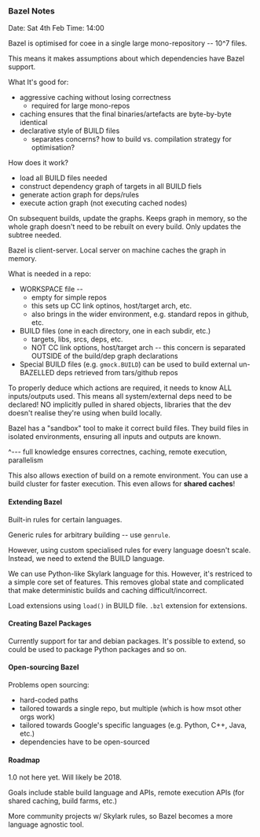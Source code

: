 ### Bazel Notes

Date: Sat 4th Feb
Time: 14:00

Bazel is optimised for coee in a single large mono-repository -- 10^7 files.

This means it makes assumptions about which dependencies have Bazel support.

What It's good for:

* aggressive caching without losing correctness
    - required for large mono-repos
* caching ensures that the final binaries/artefacts are byte-by-byte identical
* declarative style of BUILD files
    - separates concerns? how to build vs. compilation strategy for optimisation?

How does it work?

* load all BUILD files needed
* construct dependency graph of targets in all BUILD fiels
* generate action graph for deps/rules
* execute action graph (not executing cached nodes)

On subsequent builds, update the graphs. Keeps graph in memory, so the whole graph doesn't need to be rebuilt on every build. Only updates the subtree needed.

Bazel is client-server. Local server on machine caches the graph in memory.

What is needed in a repo:

* WORKSPACE file -- 
    - empty for simple repos
    - this sets up CC link optinos, host/target arch, etc.
    - also brings in the wider environment, e.g. standard repos in github, etc.
* BUILD files (one in each directory, one in each subdir, etc.)
    - targets, libs, srcs, deps, etc.
    - NOT CC link options, host/target arch -- this concern is separated OUTSIDE of the build/dep graph declarations
* Special BUILD files (e.g. `gmock.BUILD`) can be used to build external un-BAZELLED deps retrieved from tars/github repos

To properly deduce which actions are required, it needs to know ALL inputs/outputs used. This means all system/external deps need to be declared! NO implicitly pulled in shared objects, libraries that the dev doesn't realise they're using when build locally.

Bazel has a "sandbox" tool to make it correct build files. They build files in isolated environments, ensuring all inputs and outputs are known.

^--- full knowledge ensures correctnes, caching, remote execution, parallelism

This also allows exection of build on a remote environment. You can use a build cluster for faster execution. This even allows for **shared caches**!

#### Extending Bazel

Built-in rules for certain languages.

Generic rules for arbitrary building -- use `genrule`.

However, using custom specialised rules for every language doesn't scale. Instead, we need to extend the BUILD language.

We can use Python-like Skylark language for this. However, it's restriced to a simple core set of features. This removes global state and complicated that make deterministic builds and caching difficult/incorrect.

Load extensions using `load()` in BUILD file. `.bzl` extension for extensions.

#### Creating Bazel Packages

Currently support for tar and debian packages. It's possible to extend, so could be used to package Python packages and so on.  

#### Open-sourcing Bazel

Problems open sourcing:

* hard-coded paths
* tailored towards a single repo, but multiple (which is how msot other orgs work)
* tailored towards Google's specific languages (e.g. Python, C++, Java, etc.)
* dependencies have to be open-sourced

#### Roadmap

1.0 not here yet. Will likely be 2018.

Goals include stable build language and APIs, remote execution APIs (for shared caching, build farms, etc.)

More community projects w/ Skylark rules, so Bazel becomes a more language agnostic tool.
